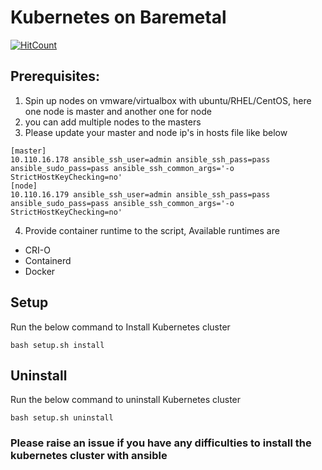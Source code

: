 # Kubernetes on Baremetal

[![HitCount](http://hits.dwyl.com/angudadevops/kubernetes_baremetal.svg)](http://hits.dwyl.com/angudadevops/kubernetes_baremetal)



## Prerequisites: 
1. Spin up nodes on vmware/virtualbox with ubuntu/RHEL/CentOS, here one node is master and another one for node
2. you can add multiple nodes to the masters 
3. Please update your master and node ip's in hosts file like below
```
[master]
10.110.16.178 ansible_ssh_user=admin ansible_ssh_pass=pass ansible_sudo_pass=pass ansible_ssh_common_args='-o StrictHostKeyChecking=no'
[node]
10.110.16.179 ansible_ssh_user=admin ansible_ssh_pass=pass ansible_sudo_pass=pass ansible_ssh_common_args='-o StrictHostKeyChecking=no'
```
4. Provide container runtime to the script, Available runtimes are 

- CRI-O
- Containerd
- Docker

## Setup
Run the below command to Install Kubernetes cluster

```
bash setup.sh install
```

## Uninstall

Run the below command to uninstall Kubernetes cluster

```
bash setup.sh uninstall

```
### Please raise an issue if you have any difficulties to install the kubernetes cluster with ansible 




